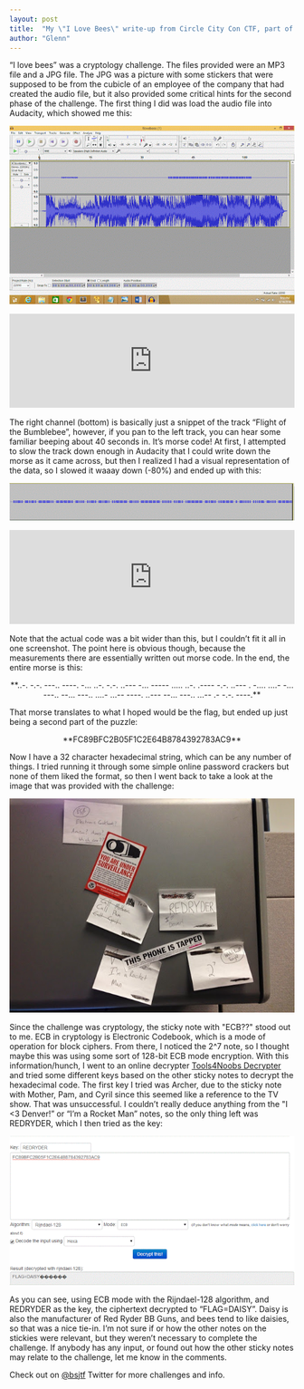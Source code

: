 ```yaml
---
layout: post
title:  "My \"I Love Bees\" write-up from Circle City Con CTF, part of Tri-City CTF"
author: "Glenn"
---
```


“I love bees” was a cryptology challenge. The files provided were an MP3 file and a JPG file. The JPG was a picture with some stickers that were supposed to be from the cubicle of an employee of the company that had created the audio file, but it also provided some critical hints for the second phase of the challenge. The first thing I did was load the audio file into Audacity, which showed me this: 

![Original](/images/ilovebeesoriginal.gif)

<iframe frameborder="no" height="166" scrolling="no" src="https://w.soundcloud.com/player/?url=https%3A//api.soundcloud.com/tracks/154632568&color=ff5500&auto_play=false&hide_related=false&show_artwork=true&show_comments=true&show_user=true&show_reposts=false" width="100%"></iframe> 

The right channel (bottom) is basically just a snippet of the track “Flight of the Bumblebee”, however, if you pan to the left track, you can hear some familiar beeping about 40 seconds in. It’s morse code! At first, I attempted to slow the track down enough in Audacity that I could write down the morse as it came across, but then I realized I had a visual representation of the data, so I slowed it waaay down (-80%) and ended up with this: 

![Morse](/images/ilovebeesmorse.gif)

<iframe frameborder="no" height="166" scrolling="no" src="https://w.soundcloud.com/player/?url=https%3A//api.soundcloud.com/tracks/154633612&color=ff5500&auto_play=false&hide_related=false&show_artwork=true&show_comments=true&show_user=true&show_reposts=false" width="100%"></iframe> 

Note that the actual code was a bit wider than this, but I couldn’t fit it all in one screenshot. The point here is obvious though, because the measurements there are essentially written out morse code. In the end, the entire morse is this: 

<center>**..-. -.-. ---.. ----. -... ..-. -.-. ..--- -... ----- ..... ..-. .---- -.-. ..--- . -.... ....- -... ---.. --... ---.. ....- ...-- ----. ..--- --... ---.. ...-- .- -.-. ----.**</center>

That morse translates to what I hoped would be the flag, but ended up just being a second part of the puzzle: 

<center>**FC89BFC2B05F1C2E64B8784392783AC9**</center>

Now I have a 32 character hexadecimal string, which can be any number of things. I tried running it through some simple online password crackers but none of them liked the format, so then I went back to take a look at the image that was provided with the challenge: 

![Stickers](/images/ilovebees_resized.jpg)

Since the challenge was cryptology, the sticky note with "ECB??" stood out to me. ECB in cryptology is Electronic Codebook, which is a mode of operation for block ciphers. From there, I noticed the 2^7 note, so I thought maybe this was using some sort of 128-bit ECB mode encryption. With this information/hunch, I went to an online decrypter [Tools4Noobs Decrypter](http://www.tools4noobs.com/online_tools/decrypt/) and tried some different keys based on the other sticky notes to decrypt the hexadecimal code. The first key I tried was Archer, due to the sticky note with Mother, Pam, and Cyril since this seemed like a reference to the TV show. That was unsuccessful. I couldn’t really deduce anything from the "I <3 Denver!” or “I’m a Rocket Man” notes, so the only thing left was REDRYDER, which I then tried as the key: 

![Solved](/images/solved.gif)

As you can see, using ECB mode with the Rijndael-128 algorithm, and REDRYDER as the key, the ciphertext decrypted to “FLAG=DAISY”. Daisy is also the manufacturer of Red Ryder BB Guns, and bees tend to like daisies, so that was a nice tie-in. I’m not sure if or how the other notes on the stickies were relevant, but they weren’t necessary to complete the challenge. If anybody has any input, or found out how the other sticky notes may relate to the challenge, let me know in the comments. 

Check out on [@bsjtf](https://twitter.com/bsjtf) Twitter for more challenges and info.